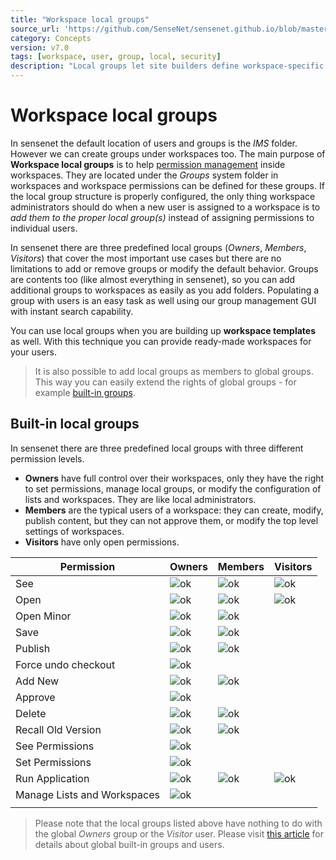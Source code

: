 ```yaml
---
title: "Workspace local groups"
source_url: 'https://github.com/SenseNet/sensenet.github.io/blob/master/_docs/workspace-local-groups.md'
category: Concepts
version: v7.0
tags: [workspace, user, group, local, security]
description: "Local groups let site builders define workspace-specific groups with predefined permissions to make onboarding new users easier."
---
```


# Workspace local groups

In sensenet the default location of users and groups is the *IMS* folder. However we can create groups under workspaces too. The main purpose of **Workspace local groups** is to help [permission management](permission-system) inside workspaces. They are located under the *Groups* system folder in workspaces and workspace permissions can be defined for these groups. If the local group structure is properly configured, the only thing workspace administrators should do when a new user is assigned to a workspace is to *add them to the proper local group(s)* instead of assigning permissions to individual users.

In sensenet there are three predefined local groups (_Owners_, _Members_, _Visitors_) that cover the most important use cases but there are no limitations to add or remove groups or modify the default behavior. Groups are contents too (like almost everything in sensenet), so you can add additional groups to workspaces as easily as you add folders. Populating a group with users is an easy task as well using our group management GUI with instant search capability.

You can use local groups when you are building up **workspace templates** as well. With this technique you can provide ready-made workspaces for your users.

> It is also possible to add local groups as members to global groups. This way you can easily extend the rights of global groups - for example [built-in groups](built-in-groups-and-users).

## Built-in local groups
In sensenet there are three predefined local groups with three different permission levels. 

- **Owners** have full control over their workspaces, only they have the right to set permissions, manage local groups, or modify the configuration of lists and workspaces. They are like local administrators. 
- **Members** are the typical users of a workspace: they can create, modify, publish content, but they can not approve them, or modify the top level settings of workspaces. 
- **Visitors** have only open permissions.

| Permission                   | Owners | Members | Visitors |
| ---------------------------- | ------ | ------- | -------- |
| See                          | ![ok]  | ![ok]   | ![ok]    |
| Open                         | ![ok]  | ![ok]   | ![ok]    |
| Open Minor                   | ![ok]  | ![ok]   |          |
| Save                         | ![ok]  | ![ok]   |          |
| Publish                      | ![ok]  | ![ok]   |          |
| Force undo checkout          | ![ok]  |         |          |
| Add New                      | ![ok]  | ![ok]   |          |
| Approve                      | ![ok]  |         |          |
| Delete                       | ![ok]  | ![ok]   |          |
| Recall Old Version           | ![ok]  | ![ok]   |          |
| See Permissions              | ![ok]  |         |          |
| Set Permissions              | ![ok]  |         |          |
| Run Application              | ![ok]  | ![ok]   | ![ok]    |
| Manage Lists and Workspaces  | ![ok]  |         |          |
|||||

[ok]: https://community.sensenet.com/docs/img/workspace-local-groups/Ico-ok.gif

> Please note that the local groups listed above have nothing to do with the global *Owners* group or the *Visitor* user. Please visit [this article](built-in-groups-and-users) for details about global built-in groups and users.

